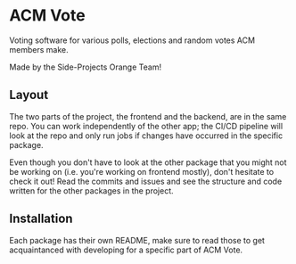 # ACM Vote

Voting software for various polls, elections and random votes ACM members make.

Made by the Side-Projects Orange Team!

## Layout

The two parts of the project, the frontend and the backend, are in the same repo.
You can work independently of the other app; the CI/CD pipeline will look at the repo
and only run jobs if changes have occurred in the specific package.

Even though you don't have to look at the other package that you might not be working on
(i.e. you're working on frontend mostly), don't hesitate to check it out! Read the commits
and issues and see the structure and code written for the other packages in the project.

## Installation

Each package has their own README, make sure to read those to get acquaintanced
with developing for a specific part of ACM Vote.
